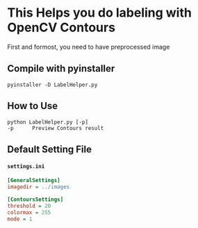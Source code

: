 # This Helps you do labeling with OpenCV Contours
First and formost, you need to have preprocessed image

## Compile with pyinstaller
    pyinstaller -D LabelHelper.py

## How to Use
    python LabelHelper.py [-p] 
    -p      Preview Contours result
    
## Default Setting File
#### **`settings.ini`**
```ini
[GeneralSettings]
imagedir = ../images

[ContoursSettings]
threshold = 20
colormax = 255
mode = 1
```

    
    

